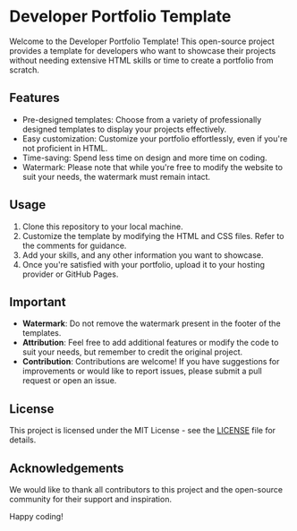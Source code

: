 # Developer Portfolio Template

Welcome to the Developer Portfolio Template! This open-source project provides a template for developers who want to showcase their projects without needing extensive HTML skills or time to create a portfolio from scratch.

## Features
- Pre-designed templates: Choose from a variety of professionally designed templates to display your projects effectively.
- Easy customization: Customize your portfolio effortlessly, even if you're not proficient in HTML.
- Time-saving: Spend less time on design and more time on coding.
- Watermark: Please note that while you're free to modify the website to suit your needs, the watermark must remain intact.

## Usage
1. Clone this repository to your local machine.
3. Customize the template by modifying the HTML and CSS files. Refer to the comments for guidance.
4. Add your skills, and any other information you want to showcase.
5. Once you're satisfied with your portfolio, upload it to your hosting provider or GitHub Pages.

## Important
- **Watermark**: Do not remove the watermark present in the footer of the templates.
- **Attribution**: Feel free to add additional features or modify the code to suit your needs, but remember to credit the original project.
- **Contribution**: Contributions are welcome! If you have suggestions for improvements or would like to report issues, please submit a pull request or open an issue.

## License
This project is licensed under the MIT License - see the [LICENSE](LICENSE) file for details.

## Acknowledgements
We would like to thank all contributors to this project and the open-source community for their support and inspiration.

Happy coding!
